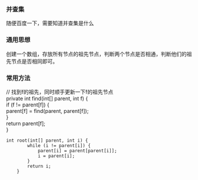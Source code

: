 ###  并查集  
  随便百度一下，需要知道并查集是什么  
  
### 通用思想  
  创建一个数组，存放所有节点的祖先节点，判断两个节点是否相通，判断他们的祖先节点是否相同即可。  
    
### 常用方法  
  
 // 找到f的祖先，同时顺手更新一下f的祖先节点  
    private int find(int[] parent, int f) {  
        if (f != parent[f]) {  
            parent[f] = find(parent, parent[f]);  
        }  
        return parent[f];  
    }  
    
    int root(int[] parent, int i) {
            while (i != parent[i]) {
                parent[i] = parent[parent[i]];
                i = parent[i];
            }
            return i;
        }
